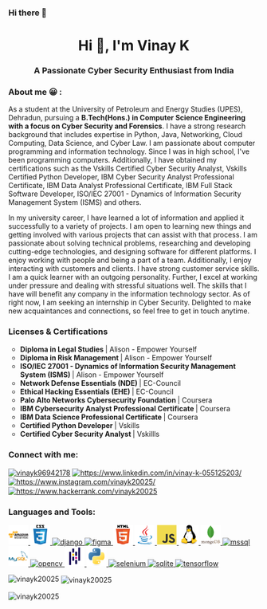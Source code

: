 ### Hi there 👋

<h1 align="center">Hi 👋, I'm Vinay K</h1>
<h3 align="center">A Passionate Cyber Security Enthusiast from India</h3>

<h3 align="left">About me 😀 :</h3>

<p> As a student at the University of Petroleum and Energy Studies (UPES), Dehradun, pursuing a <b> B.Tech(Hons.) in Computer Science Engineering with a focus on Cyber Security and Forensics</b>. I have a strong research background that includes expertise in Python, Java, Networking, Cloud Computing, Data Science, and Cyber Law. I am passionate about computer programming and information technology. Since I was in high school, I've been programming computers. Additionally, I have obtained my certifications such as the Vskills Certified Cyber Security Analyst, Vskills Certified Python Developer, IBM Cyber Security Analyst Professional Certificate, IBM Data Analyst Professional Certificate, IBM Full Stack Software Developer, ISO/IEC 27001 - Dynamics of Information Security Management System (ISMS) and others. </p>

<p> In my university career, I have learned a lot of information and applied it successfully to a variety of projects. I am open to learning new things and getting involved with various projects that can assist with that process. I am passionate about solving technical problems, researching and developing cutting-edge technologies, and designing software for different platforms. I enjoy working with people and being a part of a team. Additionally, I enjoy interacting with customers and clients. I have strong customer service skills. I am a quick learner with an outgoing personality. Further, I excel at working under pressure and dealing with stressful situations well. The skills that I have will benefit any company in the information technology sector. As of right now, I am seeking an internship in Cyber Security. Delighted to make new acquaintances and connections, so feel free to get in touch anytime.</p>

<h3 align="left"> Licenses & Certifications </h3>
<p> <ul style="list-style-type:circle;">
  <li> <b> Diploma in Legal Studies </b>| Alison - Empower Yourself </li>
  <li> <b> Diploma in Risk Management </b>| Alison - Empower Yourself </li>
  <li> <b> ISO/IEC 27001 - Dynamics of Information Security Management System (ISMS) </b>| Alison - Empower Yourself </li>
  <li> <b> Network Defense Essentials (NDE) </b>| EC-Council </li>
  <li> <b> Ethical Hacking Essentials (EHE) </b>| EC-Council </li>
  <li> <b> Palo Alto Networks Cybersecurity Foundation </b>| Coursera </li>
  <li> <b> IBM Cybersecurity Analyst Professional Certificate </b>| Coursera </li>
  <li> <b> IBM Data Science Professional Certificate </b>| Coursera </li>
  <li> <b> Certified Python Developer </b>| Vskills </li>
  <li> <b> Certified Cyber Security Analyst </b>| Vskillls </li>
  
</ul>
</p>
<h3 align="left">Connect with me:</h3>
<p align="left">
<a href="https://twitter.com/vinayk96942178" target="blank"><img align="center" src="https://raw.githubusercontent.com/rahuldkjain/github-profile-readme-generator/master/src/images/icons/Social/twitter.svg" alt="vinayk96942178" height="30" width="40" /></a>
<a href="https://linkedin.com/in/https://www.linkedin.com/in/vinay-k-055125203/" target="blank"><img align="center" src="https://raw.githubusercontent.com/rahuldkjain/github-profile-readme-generator/master/src/images/icons/Social/linked-in-alt.svg" alt="https://www.linkedin.com/in/vinay-k-055125203/" height="30" width="40" /></a>
<a href="https://instagram.com/https://www.instagram.com/vinayk20025/" target="blank"><img align="center" src="https://raw.githubusercontent.com/rahuldkjain/github-profile-readme-generator/master/src/images/icons/Social/instagram.svg" alt="https://www.instagram.com/vinayk20025/" height="30" width="40" /></a>
<a href="https://www.hackerrank.com/https://www.hackerrank.com/vinayk20025" target="blank"><img align="center" src="https://raw.githubusercontent.com/rahuldkjain/github-profile-readme-generator/master/src/images/icons/Social/hackerrank.svg" alt="https://www.hackerrank.com/vinayk20025" height="30" width="40" /></a>
</p>

<h3 align="left">Languages and Tools:</h3>
<p align="left"> <a href="https://aws.amazon.com" target="_blank" rel="noreferrer"> <img src="https://raw.githubusercontent.com/devicons/devicon/master/icons/amazonwebservices/amazonwebservices-original-wordmark.svg" alt="aws" width="40" height="40"/> </a> <a href="https://www.w3schools.com/css/" target="_blank" rel="noreferrer"> <img src="https://raw.githubusercontent.com/devicons/devicon/master/icons/css3/css3-original-wordmark.svg" alt="css3" width="40" height="40"/> </a> <a href="https://www.djangoproject.com/" target="_blank" rel="noreferrer"> <img src="https://cdn.worldvectorlogo.com/logos/django.svg" alt="django" width="40" height="40"/> </a> <a href="https://www.figma.com/" target="_blank" rel="noreferrer"> <img src="https://www.vectorlogo.zone/logos/figma/figma-icon.svg" alt="figma" width="40" height="40"/> </a> <a href="https://www.w3.org/html/" target="_blank" rel="noreferrer"> <img src="https://raw.githubusercontent.com/devicons/devicon/master/icons/html5/html5-original-wordmark.svg" alt="html5" width="40" height="40"/> </a> <a href="https://www.java.com" target="_blank" rel="noreferrer"> <img src="https://raw.githubusercontent.com/devicons/devicon/master/icons/java/java-original.svg" alt="java" width="40" height="40"/> </a> <a href="https://developer.mozilla.org/en-US/docs/Web/JavaScript" target="_blank" rel="noreferrer"> <img src="https://raw.githubusercontent.com/devicons/devicon/master/icons/javascript/javascript-original.svg" alt="javascript" width="40" height="40"/> </a> <a href="https://www.linux.org/" target="_blank" rel="noreferrer"> <img src="https://raw.githubusercontent.com/devicons/devicon/master/icons/linux/linux-original.svg" alt="linux" width="40" height="40"/> </a> <a href="https://www.mongodb.com/" target="_blank" rel="noreferrer"> <img src="https://raw.githubusercontent.com/devicons/devicon/master/icons/mongodb/mongodb-original-wordmark.svg" alt="mongodb" width="40" height="40"/> </a> <a href="https://www.microsoft.com/en-us/sql-server" target="_blank" rel="noreferrer"> <img src="https://www.svgrepo.com/show/303229/microsoft-sql-server-logo.svg" alt="mssql" width="40" height="40"/> </a> <a href="https://www.mysql.com/" target="_blank" rel="noreferrer"> <img src="https://raw.githubusercontent.com/devicons/devicon/master/icons/mysql/mysql-original-wordmark.svg" alt="mysql" width="40" height="40"/> </a> <a href="https://opencv.org/" target="_blank" rel="noreferrer"> <img src="https://www.vectorlogo.zone/logos/opencv/opencv-icon.svg" alt="opencv" width="40" height="40"/> </a> <a href="https://pandas.pydata.org/" target="_blank" rel="noreferrer"> <img src="https://raw.githubusercontent.com/devicons/devicon/2ae2a900d2f041da66e950e4d48052658d850630/icons/pandas/pandas-original.svg" alt="pandas" width="40" height="40"/> </a> <a href="https://www.python.org" target="_blank" rel="noreferrer"> <img src="https://raw.githubusercontent.com/devicons/devicon/master/icons/python/python-original.svg" alt="python" width="40" height="40"/> </a> <a href="https://www.selenium.dev" target="_blank" rel="noreferrer"> <img src="https://raw.githubusercontent.com/detain/svg-logos/780f25886640cef088af994181646db2f6b1a3f8/svg/selenium-logo.svg" alt="selenium" width="40" height="40"/> </a> <a href="https://www.sqlite.org/" target="_blank" rel="noreferrer"> <img src="https://www.vectorlogo.zone/logos/sqlite/sqlite-icon.svg" alt="sqlite" width="40" height="40"/> </a> <a href="https://www.tensorflow.org" target="_blank" rel="noreferrer"> <img src="https://www.vectorlogo.zone/logos/tensorflow/tensorflow-icon.svg" alt="tensorflow" width="40" height="40"/> </a> </p>

<p><img align="left" src="https://github-readme-stats.vercel.app/api/top-langs?username=vinayk20025&show_icons=true&locale=en&layout=compact" alt="vinayk20025" /></p>

<p>&nbsp;<img align="center" src="https://github-readme-stats.vercel.app/api?username=vinayk20025&show_icons=true&locale=en" alt="vinayk20025" /></p>

<p><img align="center" src="https://github-readme-streak-stats.herokuapp.com/?user=vinayk20025&" alt="vinayk20025" /></p>
